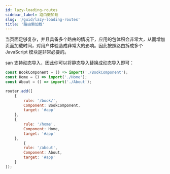```yaml
---
id: lazy-loading-routes
sidebar_label: 路由懒加载
slug: '/guid/lazy-loading-routes'
title: '路由懒加载'
---
```


当页面足够复杂，并且具备多个路由的情况下，应用的包体积会非常大，从而增加页面加载时间，对用户体验造成非常大的影响。因此按照路由拆成多个 JavaScript 模块是非常必要的。

san 支持动态导入，因此你可以将静态导入替换成动态导入即可：
```javascript
const BookComponent = () => import('./BookComponent');
const Home = () => import('./Home');
const About = () => import('./About');

router.add([
    {
        rule: '/book/',
        Component: BookComponent,
        target: '#app'
    },
    {
        rule: '/home',
        Component: Home,
        target: '#app'
    },
        {
        rule: '/about',
        Component: About,
        target: '#app'
    }
]);
```
